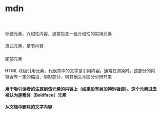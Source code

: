 # mdn

#### <header> 
标题元素，介绍性内容，通常包含一组介绍性的实用元素

#### <section>
流式元素，章节内容

### <footer> 
尾部元素

#### <blockquote>
HTML 块级引用元素，代表其中的文字是引用内容。通常在渲染时，这部分的内容会有一定的缩进，阴影部分，同其他文本区分分辨开来

#### <b>
用于吸引读者的注意到该元素的内容上（如果没有另加特别强调）。这个元素过去被认为是粗体（Boldface）元素

#### <del>
从文档中删除的文字内容

[<Element>](https://developer.mozilla.org/zh-CN/docs/Web/HTML/Element)